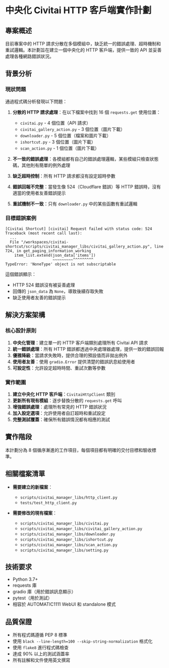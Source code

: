 # 中央化 Civitai HTTP 客戶端實作計劃

## 專案概述

目前專案中的 HTTP 請求分散在多個模組中，缺乏統一的錯誤處理、超時機制和重試邏輯。本計劃旨在建立一個中央化的 HTTP 客戶端，提供一致的 API 並妥善處理各種網路錯誤狀況。

## 背景分析

### 現狀問題

通過程式碼分析發現以下問題：

1. **分散的 HTTP 請求處理**：在以下檔案中找到 16 個 `requests.get` 使用位置：
   - `civitai.py` - 4 個位置（API 請求）
   - `civitai_gallery_action.py` - 3 個位置（圖片下載）
   - `downloader.py` - 5 個位置（檔案和圖片下載）
   - `ishortcut.py` - 3 個位置（圖片下載）
   - `scan_action.py` - 1 個位置（圖片下載）

2. **不一致的錯誤處理**：各模組都有自己的錯誤處理邏輯，某些模組只檢查狀態碼，其他則有簡單的例外處理

3. **缺乏超時控制**：所有 HTTP 請求都沒有設定超時參數

4. **錯誤回報不完整**：當發生像 524（Cloudflare 錯誤）等 HTTP 錯誤時，沒有適當的使用者友善錯誤提示

5. **重試機制不一致**：只有 `downloader.py` 中的某些函數有重試邏輯

### 目標錯誤案例

```
[Civitai Shortcut] [civitai] Request failed with status code: 524
Traceback (most recent call last):
  ...
  File "/workspaces/civitai-shortcut/scripts/civitai_manager_libs/civitai_gallery_action.py", line 724, in get_paging_information_working
    item_list.extend(json_data['items'])
                     ~~~~~~~~~^^^^^^^^^
TypeError: 'NoneType' object is not subscriptable
```

這個錯誤顯示：
- HTTP 524 錯誤沒有被妥善處理
- 回傳的 `json_data` 為 `None`，導致後續存取失敗
- 缺乏使用者友善的錯誤提示

## 解決方案架構

### 核心設計原則

1. **中央化管理**：建立單一的 HTTP 客戶端類別處理所有 Civitai API 請求
2. **統一錯誤處理**：所有 HTTP 錯誤都透過中央處理器處理，提供一致的錯誤回報
3. **優雅降級**：當請求失敗時，提供合理的預設值而非拋出例外
4. **使用者友善**：使用 `gradio.Error` 提供清楚的錯誤訊息給使用者
5. **可設定性**：允許設定超時時間、重試次數等參數

### 實作範圍

1. **建立中央化 HTTP 客戶端**：`CivitaiHttpClient` 類別
2. **更新所有現有模組**：逐步替換分散的 `requests.get` 呼叫
3. **增強錯誤處理**：處理所有常見的 HTTP 錯誤狀況
4. **加入設定選項**：允許使用者自訂超時和重試設定
5. **完整測試覆蓋**：確保所有錯誤情況都有相應的測試

## 實作階段

本計劃分為 8 個循序漸進的工作項目，每個項目都有明確的交付目標和驗收標準。

## 相關檔案清單

- **需要建立的新檔案**：
  - `scripts/civitai_manager_libs/http_client.py`
  - `tests/test_http_client.py`

- **需要修改的現有檔案**：
  - `scripts/civitai_manager_libs/civitai.py`
  - `scripts/civitai_manager_libs/civitai_gallery_action.py`
  - `scripts/civitai_manager_libs/downloader.py`
  - `scripts/civitai_manager_libs/ishortcut.py`
  - `scripts/civitai_manager_libs/scan_action.py`
  - `scripts/civitai_manager_libs/setting.py`

## 技術要求

- Python 3.7+
- requests 庫
- gradio 庫（用於錯誤訊息顯示）
- pytest（用於測試）
- 相容於 AUTOMATIC1111 WebUI 和 standalone 模式

## 品質保證

- 所有程式碼遵循 PEP 8 標準
- 使用 `black --line-length=100 --skip-string-normalization` 格式化
- 使用 `flake8` 進行程式碼檢查
- 達成 90% 以上的測試涵蓋率
- 所有註解和文件使用英文撰寫
